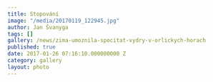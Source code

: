 ```yaml
---
title: Stopování
image: "/media/20170119_122945.jpg"
author: Jan Švanyga
tags: []
gallery: /news/zima-umoznila-spocitat-vydry-v-orlickych-horach
published: true
date: 2017-01-26 07:16:10.000000000 Z
category: gallery
layout: photo
---
```

